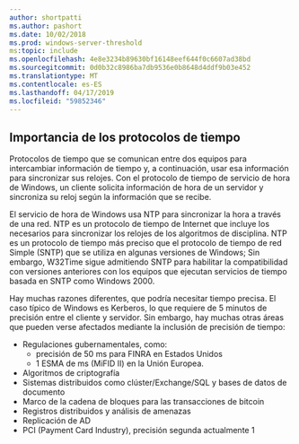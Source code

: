 ```yaml
---
author: shortpatti
ms.author: pashort
ms.date: 10/02/2018
ms.prod: windows-server-threshold
ms:topic: include
ms.openlocfilehash: 4e8e3234b89630bf16148eef644f0c6607ad38bd
ms.sourcegitcommit: 0d0b32c8986ba7db9536e0b8648d4ddf9b03e452
ms.translationtype: MT
ms.contentlocale: es-ES
ms.lasthandoff: 04/17/2019
ms.locfileid: "59852346"
---
```

## <a name="importance-of-time-protocols"></a>Importancia de los protocolos de tiempo
Protocolos de tiempo que se comunican entre dos equipos para intercambiar información de tiempo y, a continuación, usar esa información para sincronizar sus relojes. Con el protocolo de tiempo de servicio de hora de Windows, un cliente solicita información de hora de un servidor y sincroniza su reloj según la información que se recibe.
  
El servicio de hora de Windows usa NTP para sincronizar la hora a través de una red. NTP es un protocolo de tiempo de Internet que incluye los necesarios para sincronizar los relojes de los algoritmos de disciplina. NTP es un protocolo de tiempo más preciso que el protocolo de tiempo de red Simple (SNTP) que se utiliza en algunas versiones de Windows; Sin embargo, W32Time sigue admitiendo SNTP para habilitar la compatibilidad con versiones anteriores con los equipos que ejecutan servicios de tiempo basada en SNTP como Windows 2000.

Hay muchas razones diferentes, que podría necesitar tiempo precisa.  El caso típico de Windows es Kerberos, lo que requiere de 5 minutos de precisión entre el cliente y servidor.  Sin embargo, hay muchas otras áreas que pueden verse afectados mediante la inclusión de precisión de tiempo:


- Regulaciones gubernamentales, como:
    - precisión de 50 ms para FINRA en Estados Unidos
    - 1 ESMA de ms (MiFID II) en la Unión Europea.
- Algoritmos de criptografía
- Sistemas distribuidos como clúster/Exchange/SQL y bases de datos de documento
- Marco de la cadena de bloques para las transacciones de bitcoin
- Registros distribuidos y análisis de amenazas 
- Replicación de AD
- PCI (Payment Card Industry), precisión segunda actualmente 1